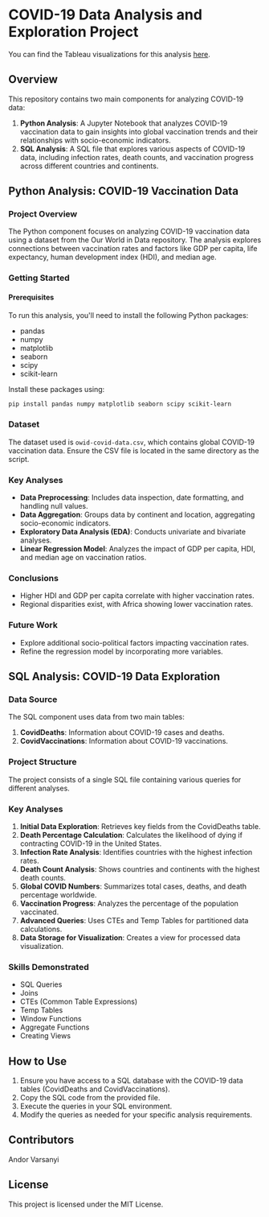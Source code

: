 
# COVID-19 Data Analysis and Exploration Project

You can find the Tableau visualizations for this analysis [here](https://public.tableau.com/app/profile/andor.varsanyi5689/viz/COVID-19_17283452139880/Dashboard).

## Overview

This repository contains two main components for analyzing COVID-19 data:

1. **Python Analysis**: A Jupyter Notebook that analyzes COVID-19 vaccination data to gain insights into global vaccination trends and their relationships with socio-economic indicators.
2. **SQL Analysis**: A SQL file that explores various aspects of COVID-19 data, including infection rates, death counts, and vaccination progress across different countries and continents.


## Python Analysis: COVID-19 Vaccination Data

### Project Overview

The Python component focuses on analyzing COVID-19 vaccination data using a dataset from the Our World in Data repository. The analysis explores connections between vaccination rates and factors like GDP per capita, life expectancy, human development index (HDI), and median age.

### Getting Started

#### Prerequisites

To run this analysis, you'll need to install the following Python packages:

- pandas
- numpy
- matplotlib
- seaborn
- scipy
- scikit-learn

Install these packages using:

```bash
pip install pandas numpy matplotlib seaborn scipy scikit-learn
```

### Dataset

The dataset used is `owid-covid-data.csv`, which contains global COVID-19 vaccination data. Ensure the CSV file is located in the same directory as the script.

### Key Analyses

- **Data Preprocessing**: Includes data inspection, date formatting, and handling null values.
- **Data Aggregation**: Groups data by continent and location, aggregating socio-economic indicators.
- **Exploratory Data Analysis (EDA)**: Conducts univariate and bivariate analyses.
- **Linear Regression Model**: Analyzes the impact of GDP per capita, HDI, and median age on vaccination ratios.

### Conclusions

- Higher HDI and GDP per capita correlate with higher vaccination rates.
- Regional disparities exist, with Africa showing lower vaccination rates.

### Future Work

- Explore additional socio-political factors impacting vaccination rates.
- Refine the regression model by incorporating more variables.

## SQL Analysis: COVID-19 Data Exploration

### Data Source

The SQL component uses data from two main tables:
1. **CovidDeaths**: Information about COVID-19 cases and deaths.
2. **CovidVaccinations**: Information about COVID-19 vaccinations.

### Project Structure

The project consists of a single SQL file containing various queries for different analyses.

### Key Analyses

1. **Initial Data Exploration**: Retrieves key fields from the CovidDeaths table.
2. **Death Percentage Calculation**: Calculates the likelihood of dying if contracting COVID-19 in the United States.
3. **Infection Rate Analysis**: Identifies countries with the highest infection rates.
4. **Death Count Analysis**: Shows countries and continents with the highest death counts.
5. **Global COVID Numbers**: Summarizes total cases, deaths, and death percentage worldwide.
6. **Vaccination Progress**: Analyzes the percentage of the population vaccinated.
7. **Advanced Queries**: Uses CTEs and Temp Tables for partitioned data calculations.
8. **Data Storage for Visualization**: Creates a view for processed data visualization.

### Skills Demonstrated

- SQL Queries
- Joins
- CTEs (Common Table Expressions)
- Temp Tables
- Window Functions
- Aggregate Functions
- Creating Views

## How to Use

1. Ensure you have access to a SQL database with the COVID-19 data tables (CovidDeaths and CovidVaccinations).
2. Copy the SQL code from the provided file.
3. Execute the queries in your SQL environment.
4. Modify the queries as needed for your specific analysis requirements.

## Contributors

Andor Varsanyi

## License

This project is licensed under the MIT License.
